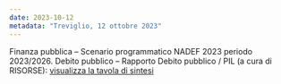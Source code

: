 ```yaml
---
date: 2023-10-12
metadata: "Treviglio, 12 ottobre 2023"
---
```


Finanza pubblica – Scenario programmatico NADEF 2023 periodo 2023/2026. Debito pubblico – Rapporto Debito pubblico / PIL (a cura di RISORSE): <a href="/assets/2023-10-12-analisi-1.pdf" target="_blank">visualizza la tavola di sintesi</a>
